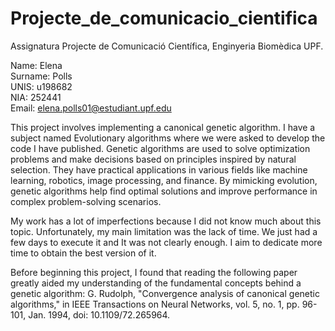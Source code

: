 # Projecte_de_comunicacio_cientifica
Assignatura Projecte de Comunicació Científica, Enginyeria Biomèdica UPF.

Name: Elena\
Surname: Polls\
UNIS: u198682 \
NIA: 252441\
Email: elena.polls01@estudiant.upf.edu

This project involves implementing a canonical genetic algorithm. I have a subject named Evolutionary algorithms where we were asked to develop the code I have published. Genetic algorithms are used to solve optimization problems and make decisions based on principles inspired by natural selection. They have practical applications in various fields like machine learning, robotics, image processing, and finance. By mimicking evolution, genetic algorithms help find optimal solutions and improve performance in complex problem-solving scenarios.

My work has a lot of imperfections because I did not know much about this topic. Unfortunately, my main limitation was the lack of time. We just had a few days to execute it and It was not clearly enough. I aim to dedicate more time to obtain the best version of it. 

Before beginning this project, I found that reading the following paper greatly aided my understanding of the fundamental concepts behind a genetic algorithm:
G. Rudolph, "Convergence analysis of canonical genetic algorithms," in IEEE Transactions on Neural Networks, vol. 5, no. 1, pp. 96-101, Jan. 1994, doi: 10.1109/72.265964.
